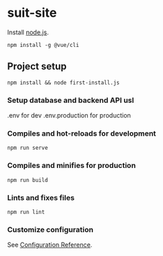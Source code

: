 # suit-site

Install [node.js](https://nodejs.org/).

```
npm install -g @vue/cli
```

## Project setup
```
npm install && node first-install.js
```

### Setup database and backend API usl

.env for dev
.env.production for production

### Compiles and hot-reloads for development
```
npm run serve
```

### Compiles and minifies for production
```
npm run build
```

### Lints and fixes files
```
npm run lint
```

### Customize configuration
See [Configuration Reference](https://cli.vuejs.org/config/).
